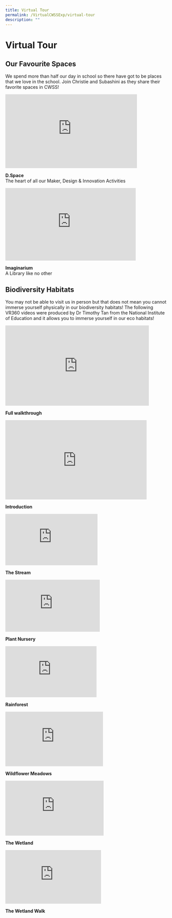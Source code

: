 ```yaml
---
title: Virtual Tour
permalink: /VirtualCWSSExp/virtual-tour
description: ""
---
```

Virtual Tour
============

Our Favourite Spaces
--------------------

We spend more than half our day in school so there have got to be places that we love in the school. Join Christie and Subashini as they share their favorite spaces in CWSS!


<iframe width="410" height="230" src="https://www.youtube.com/embed/i1A5WyJT0WM" title="CWSS Virtual Tour: D.Space" frameborder="0" allow="accelerometer; autoplay; clipboard-write; encrypted-media; gyroscope; picture-in-picture" allowfullscreen></iframe>

**D.Space**  
The heart of all our Maker, Design & Innovation Activities


<iframe width="406" height="226" src="https://www.youtube.com/embed/QVht91Odg9I" title="CWSS Virtual Tour: The Imaginarium" frameborder="0" allow="accelerometer; autoplay; clipboard-write; encrypted-media; gyroscope; picture-in-picture" allowfullscreen></iframe>

**Imaginarium**  
A Library like no other


Biodiversity Habitats
---------------------

You may not be able to visit us in person but that does not mean you cannot immerse yourself physically in our biodiversity habitats! The following VR360 videos were produced by Dr Timothy Tan from the National Institute of Education and it allows you to immerse yourself in our eco habitats!

<iframe width="447" height="250" src="https://www.youtube.com/embed/Je0x4Qmvt2w" title="VR360 CWSS Eco Habitats (Full Walkthrough)" frameborder="0" allow="accelerometer; autoplay; clipboard-write; encrypted-media; gyroscope; picture-in-picture" allowfullscreen></iframe>

**Full walkthrough**


<iframe width="440" height="247" src="https://www.youtube.com/embed/zLHkIyJ6uZo" title="VR360 CWSS Eco-Habitats - Introduction" frameborder="0" allow="accelerometer; autoplay; clipboard-write; encrypted-media; gyroscope; picture-in-picture" allowfullscreen></iframe>

**Introduction**


<iframe width="287" height="160" src="https://www.youtube.com/embed/5ALgkkdNqfk" title="VR360 CWSS Eco-Habitats - The Stream" frameborder="0" allow="accelerometer; autoplay; clipboard-write; encrypted-media; gyroscope; picture-in-picture" allowfullscreen></iframe>

**The Stream**

<iframe width="294" height="162" src="https://www.youtube.com/embed/KL6NvDgx-Ms" title="VR360 CWSS Eco-Habitats - Plant Nursery" frameborder="0" allow="accelerometer; autoplay; clipboard-write; encrypted-media; gyroscope; picture-in-picture" allowfullscreen></iframe>

**Plant Nursery**


<iframe width="284" height="159" src="https://www.youtube.com/embed/NZFMtDpigSw" title="VR360 CWSS Eco-Habitats - Rainforest" frameborder="0" allow="accelerometer; autoplay; clipboard-write; encrypted-media; gyroscope; picture-in-picture" allowfullscreen></iframe>

**Rainforest**

<iframe width="304" height="170" src="https://www.youtube.com/embed/DfJ1Hf7BeBw" title="VR360 CWSS Eco-Habitats - Wildflower Meadows" frameborder="0" allow="accelerometer; autoplay; clipboard-write; encrypted-media; gyroscope; picture-in-picture" allowfullscreen></iframe>

**Wildflower Meadows**


<iframe width="306" height="171" src="https://www.youtube.com/embed/S2Ir2PbWbXY" title="VR360 CWSS Eco-Habitats - The Wetland" frameborder="0" allow="accelerometer; autoplay; clipboard-write; encrypted-media; gyroscope; picture-in-picture" allowfullscreen></iframe>

**The Wetland**

<iframe width="298" height="167" src="https://www.youtube.com/embed/QDiXXfHzw2g" title="VR360 CWSS Eco Habitats - The Wetland Walk" frameborder="0" allow="accelerometer; autoplay; clipboard-write; encrypted-media; gyroscope; picture-in-picture" allowfullscreen></iframe>

**The Wetland Walk**
